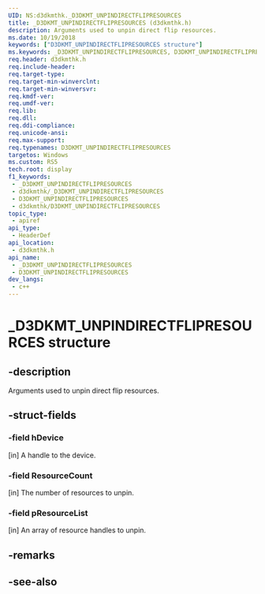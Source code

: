 ```yaml
---
UID: NS:d3dkmthk._D3DKMT_UNPINDIRECTFLIPRESOURCES
title: _D3DKMT_UNPINDIRECTFLIPRESOURCES (d3dkmthk.h)
description: Arguments used to unpin direct flip resources.
ms.date: 10/19/2018
keywords: ["D3DKMT_UNPINDIRECTFLIPRESOURCES structure"]
ms.keywords: _D3DKMT_UNPINDIRECTFLIPRESOURCES, D3DKMT_UNPINDIRECTFLIPRESOURCES,
req.header: d3dkmthk.h
req.include-header: 
req.target-type: 
req.target-min-winverclnt: 
req.target-min-winversvr: 
req.kmdf-ver: 
req.umdf-ver: 
req.lib: 
req.dll: 
req.ddi-compliance: 
req.unicode-ansi: 
req.max-support: 
req.typenames: D3DKMT_UNPINDIRECTFLIPRESOURCES
targetos: Windows
ms.custom: RS5
tech.root: display
f1_keywords:
 - _D3DKMT_UNPINDIRECTFLIPRESOURCES
 - d3dkmthk/_D3DKMT_UNPINDIRECTFLIPRESOURCES
 - D3DKMT_UNPINDIRECTFLIPRESOURCES
 - d3dkmthk/D3DKMT_UNPINDIRECTFLIPRESOURCES
topic_type:
 - apiref
api_type:
 - HeaderDef
api_location:
 - d3dkmthk.h
api_name:
 - _D3DKMT_UNPINDIRECTFLIPRESOURCES
 - D3DKMT_UNPINDIRECTFLIPRESOURCES
dev_langs:
 - c++
---
```


# _D3DKMT_UNPINDIRECTFLIPRESOURCES structure


## -description

Arguments used to unpin direct flip resources.

## -struct-fields

### -field hDevice

[in] A handle to the device.

### -field ResourceCount

[in] The number of resources to unpin.

### -field pResourceList

 
[in] An array of resource handles to unpin.

## -remarks

## -see-also

